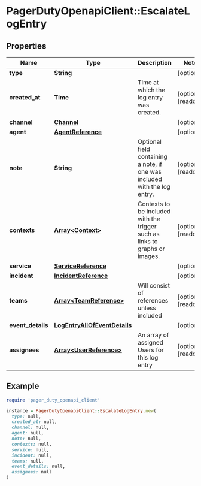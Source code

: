 # PagerDutyOpenapiClient::EscalateLogEntry

## Properties

| Name | Type | Description | Notes |
| ---- | ---- | ----------- | ----- |
| **type** | **String** |  | [optional] |
| **created_at** | **Time** | Time at which the log entry was created. | [optional][readonly] |
| **channel** | [**Channel**](Channel.md) |  | [optional] |
| **agent** | [**AgentReference**](AgentReference.md) |  | [optional] |
| **note** | **String** | Optional field containing a note, if one was included with the log entry. | [optional][readonly] |
| **contexts** | [**Array&lt;Context&gt;**](Context.md) | Contexts to be included with the trigger such as links to graphs or images. | [optional][readonly] |
| **service** | [**ServiceReference**](ServiceReference.md) |  | [optional] |
| **incident** | [**IncidentReference**](IncidentReference.md) |  | [optional] |
| **teams** | [**Array&lt;TeamReference&gt;**](TeamReference.md) | Will consist of references unless included | [optional][readonly] |
| **event_details** | [**LogEntryAllOfEventDetails**](LogEntryAllOfEventDetails.md) |  | [optional] |
| **assignees** | [**Array&lt;UserReference&gt;**](UserReference.md) | An array of assigned Users for this log entry | [optional][readonly] |

## Example

```ruby
require 'pager_duty_openapi_client'

instance = PagerDutyOpenapiClient::EscalateLogEntry.new(
  type: null,
  created_at: null,
  channel: null,
  agent: null,
  note: null,
  contexts: null,
  service: null,
  incident: null,
  teams: null,
  event_details: null,
  assignees: null
)
```

